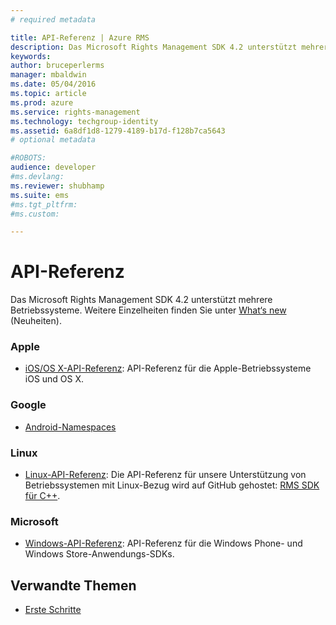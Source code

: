 ```yaml
---
# required metadata

title: API-Referenz | Azure RMS
description: Das Microsoft Rights Management SDK 4.2 unterstützt mehrere Betriebssysteme: Android, iOS, OS X, Linux, Windows Phone und Windows Store.
keywords:
author: bruceperlerms
manager: mbaldwin
ms.date: 05/04/2016
ms.topic: article
ms.prod: azure
ms.service: rights-management
ms.technology: techgroup-identity
ms.assetid: 6a8df1d8-1279-4189-b17d-f128b7ca5643
# optional metadata

#ROBOTS:
audience: developer
#ms.devlang:
ms.reviewer: shubhamp
ms.suite: ems
#ms.tgt_pltfrm:
#ms.custom:

---
```


# API-Referenz

Das Microsoft Rights Management SDK 4.2 unterstützt mehrere Betriebssysteme. Weitere Einzelheiten finden Sie unter [What‘s new](release-notes.md) (Neuheiten).

### Apple
- [iOS/OS X-API-Referenz](/rights-management/sdk/4.2/api/iOS/iOS): API-Referenz für die Apple-Betriebssysteme iOS und OS X.

### Google
- [Android-Namespaces](android-namespaces.md)

### Linux
- [Linux-API-Referenz](linux-c-api-reference.md): Die API-Referenz für unsere Unterstützung von Betriebssystemen mit Linux-Bezug wird auf GitHub gehostet: [RMS SDK für C++](http://azuread.github.io/rms-sdk-for-cpp/annotated.html).

### Microsoft
- [Windows-API-Referenz](/rights-management/sdk/4.2/api/winrt/Microsoft.RightsManagement): API-Referenz für die Windows Phone- und Windows Store-Anwendungs-SDKs.

## Verwandte Themen

* [Erste Schritte](get-started.md)
 

 


<!--HONumber=May16_HO2-->


